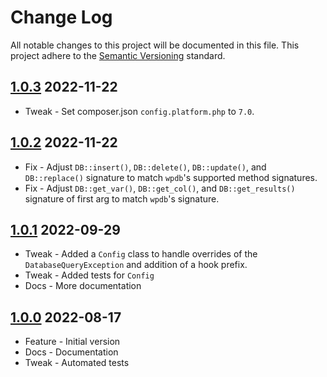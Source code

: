 # Change Log

All notable changes to this project will be documented in this file. This project adhere to the [Semantic Versioning](http://semver.org/) standard.

## [1.0.3] 2022-11-22

* Tweak - Set composer.json `config.platform.php` to `7.0`.

## [1.0.2] 2022-11-22

* Fix - Adjust `DB::insert()`, `DB::delete()`, `DB::update()`, and `DB::replace()` signature to match `wpdb`'s supported method signatures.
* Fix - Adjust `DB::get_var()`, `DB::get_col()`, and `DB::get_results()` signature of first arg to match `wpdb`'s signature.

## [1.0.1] 2022-09-29

* Tweak - Added a `Config` class to handle overrides of the `DatabaseQueryException` and addition of a hook prefix.
* Tweak - Added tests for `Config`
* Docs - More documentation

## [1.0.0] 2022-08-17

* Feature - Initial version
* Docs - Documentation
* Tweak - Automated tests

[1.0.0]: https://github.com/stellarwp/schema/releases/tag/1.0.0
[1.0.1]: https://github.com/stellarwp/schema/releases/tag/1.0.1
[1.0.2]: https://github.com/stellarwp/schema/releases/tag/1.0.2
[1.0.3]: https://github.com/stellarwp/schema/releases/tag/1.0.3
